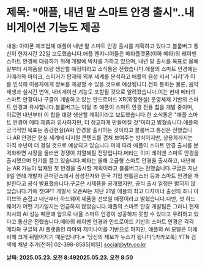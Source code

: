 # **제목: "애플, 내년 말 스마트 안경 출시"..내비게이션 기능도 제공**

  내용: 아이폰 제조업체 애플이 내년 말 스마트 안경 출시를 계획하고 있다고 블룸버그 통신이 현지시간 22일 보도했습니다.애플 엔지니어들은 메타플랫폼(이하 메타)의 레이밴 스마트 안경에 대응하기 위해 개발에 박차를 가하고 있으며, 내년 말 출시를 목표로 올해 말부터 시제품을 대량 생산할 예정이라고 소식통은 전했습니다.애플의 스마트 안경에는 카메라와 마이크, 스피커가 탑재돼 외부 세계를 분석하고 애플의 음성 비서 '시리'가 이를 인식해 이용자에게 정보를 제공할 수 있을 것으로 예상됩니다.전화 통화는 물론, 음악 재생과 실시간 번역, 내비게이션 기능도 포함될 것으로 알려졌습니다.이는 현재 메타의 스마트 안경이나 구글이 개발하고 있는 안드로이드 XR(확장현실) 운영체제 기반의 스마트 안경과 유사합니다.블룸버그는 이달 초 애플이 스마트 안경 전용 칩을 개발 중이며, 이르면 내년부터 이 칩을 대량 생산할 계획이라고 보도했습니다.한 소식통은 "애플 스마트 안경이 메타 제품과 유사하지만, 더 정교하게 만들어질 것"이라고 밝혔습니다.애플의 궁극적인 목표는 증강현실(AR) 안경을 출시하는 것이라고 블룸버그 통신은 전했습니다.AR 안경은 현실 세계에 디지털 콘텐츠를 겹쳐 보여주는 방식이지만, 상용화까지는 아직 수년이 더 걸릴 것으로 예상되고 있습니다.이에 따라 애플이 스마트 안경 출시를 본격화하면 시장을 둘러싼 경쟁이 치열해질 전망입니다.메타는 이미 레이밴 스마트 안경을 출시했으며 인기를 끌고 있습니다.메타는 올해 고급형 스마트 안경을 출시하고, 내년에는 AR 기능이 탑재된 첫 안경을 출시할 계획이라고 블룸버그는 전했습니다.구글은 지난 9일 연례 개발자 콘퍼런스에서 삼성전자와 한국 기업 젠틀몬스터 등과 스마트 안경을 개발한다고 공식 발표했습니다.구글은 시제품을 공개했지만, 공식 출시 일정은 밝히지 않았습니다.기에 챗GPT 개발사 오픈AI는 지난 21일 애플의 최고 디자이너 출신의 조니 아이브와 손잡고 내년부터 하드웨어 제품을 선보일 예정이라고 밝혔습니다.다만, 첫 하드웨어가 어떤 기기일지는 언급하지 않았습니다.애플의 스마트 안경 개발팀은 그러나 현재 자사의 AI 성능 때문에 앞으로 나올 스마트 안경이 성공하지 못할 수 있다고 우려하고 있다고 통신은 전했습니다.메타의 레이밴 안경과 안드로이드 기반의 스마트 안경은 각각 메타와 구글의 AI 플랫폼인 라마와 제미나이를 기반으로 하지만, 애플의 AI 모델은 이에 비해 크게 뒤떨어지기 때문입니다.※ '당신의 제보가 뉴스가 됩니다'[카카오톡] YTN 검색해 채널 추가[전화] 02-398-8585[메일] social@ytn.co.kr

  **날짜: 2025.05.23. 오전 8:492025.05.23. 오전 8:50**